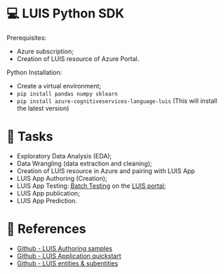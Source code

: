 # :computer: LUIS Python SDK
Prerequisites:
- Azure subscription;
- Creation of LUIS resource of Azure Portal.

Python Installation:<br>
- Create a virtual environment;
- <code>pip install pandas numpy sklearn</code>
- <code>pip install azure-cognitiveservices-language-luis</code> (This will install the latest version)

# :scroll: Tasks
- Exploratory Data Analysis (EDA);
- Data Wrangling (data extraction and cleaning);
- Creation of LUIS resource in Azure and pairing with LUIS App
- LUIS App Authoring (Creation);
- LUIS App Testing: [Batch Testing](https://docs.microsoft.com/en-us/azure/cognitive-services/luis/luis-how-to-batch-test) on the [LUIS portal](https://luis.ai);
- LUIS App publication;
- LUIS App Prediction.

# :pushpin: References
- [Github - LUIS Authoring samples](https://github.com/Azure-Samples/cognitive-services-python-sdk-samples/blob/master/samples/language/luis/luis_authoring_samples.py)
- [Github - LUIS Application quickstart](https://github.com/Azure-Samples/cognitive-services-quickstart-code/blob/master/python/LUIS/python-sdk-authoring-prediction/application_quickstart.py)
- [Github - LUIS entities & subentities](https://github.com/Azure-Samples/cognitive-services-quickstart-code/blob/master/python/LUIS/sdk-3x/authoring_and_predict.py)